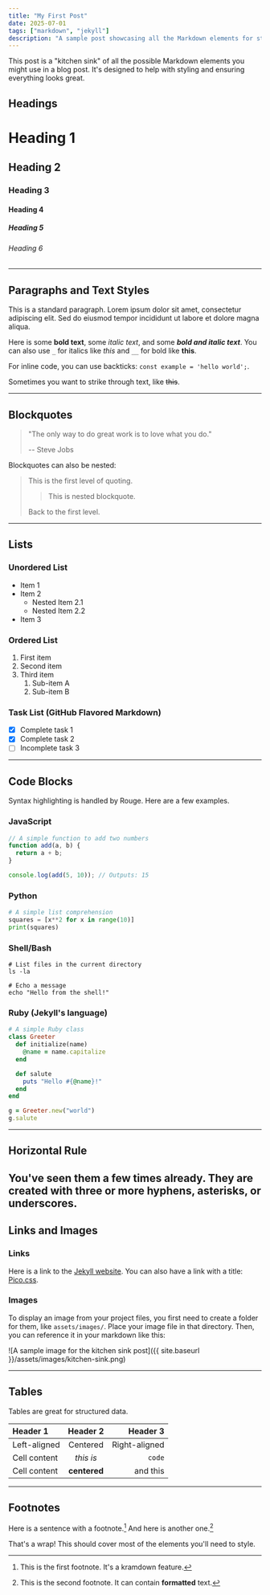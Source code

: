 ```yaml
---
title: "My First Post"
date: 2025-07-01
tags: ["markdown", "jekyll"]
description: "A sample post showcasing all the Markdown elements for styling purposes."
---
```


This post is a "kitchen sink" of all the possible Markdown elements you might use in a blog post. It's designed to help with styling and ensuring everything looks great.

## Headings

# Heading 1
## Heading 2
### Heading 3
#### Heading 4
##### Heading 5
###### Heading 6

---

## Paragraphs and Text Styles

This is a standard paragraph. Lorem ipsum dolor sit amet, consectetur adipiscing elit. Sed do eiusmod tempor incididunt ut labore et dolore magna aliqua.

Here is some **bold text**, some *italic text*, and some ***bold and italic text***. You can also use `_` for italics like _this_ and `__` for bold like __this__.

For inline code, you can use backticks: `const example = 'hello world';`.

Sometimes you want to strike through text, like ~~this~~.

---

## Blockquotes

> "The only way to do great work is to love what you do."
>
> -- Steve Jobs

Blockquotes can also be nested:
> This is the first level of quoting.
>
> > This is nested blockquote.
>
> Back to the first level.

---

## Lists

### Unordered List

*   Item 1
*   Item 2
    *   Nested Item 2.1
    *   Nested Item 2.2
*   Item 3

### Ordered List

1.  First item
2.  Second item
3.  Third item
    1.  Sub-item A
    2.  Sub-item B

### Task List (GitHub Flavored Markdown)

- [x] Complete task 1
- [x] Complete task 2
- [ ] Incomplete task 3

---

## Code Blocks

Syntax highlighting is handled by Rouge. Here are a few examples.

### JavaScript

```javascript
// A simple function to add two numbers
function add(a, b) {
  return a + b;
}

console.log(add(5, 10)); // Outputs: 15
```

### Python

```python
# A simple list comprehension
squares = [x**2 for x in range(10)]
print(squares)
```

### Shell/Bash

```shell
# List files in the current directory
ls -la

# Echo a message
echo "Hello from the shell!"
```

### Ruby (Jekyll's language)

```ruby
# A simple Ruby class
class Greeter
  def initialize(name)
    @name = name.capitalize
  end

  def salute
    puts "Hello #{@name}!"
  end
end

g = Greeter.new("world")
g.salute
```

---

## Horizontal Rule

You've seen them a few times already. They are created with three or more hyphens, asterisks, or underscores.
---

## Links and Images

### Links

Here is a link to the [Jekyll website](https://jekyllrb.com/). You can also have a link with a title: [Pico.css](https://picocss.com "A minimalist CSS framework").

### Images

To display an image from your project files, you first need to create a folder for them, like `assets/images/`. Place your image file in that directory. Then, you can reference it in your markdown like this:

![A sample image for the kitchen sink post]({{ site.baseurl }}/assets/images/kitchen-sink.png)

---

## Tables

Tables are great for structured data.

| Header 1     |   Header 2   |      Header 3 |
| :----------- | :----------: | ------------: |
| Left-aligned |   Centered   | Right-aligned |
| Cell content |  *this is*   |        `code` |
| Cell content | **centered** |      and this |

---

## Footnotes

Here is a sentence with a footnote.[^1] And here is another one.[^2]

[^1]: This is the first footnote. It's a kramdown feature.
[^2]: This is the second footnote. It can contain **formatted** text.

That's a wrap! This should cover most of the elements you'll need to style.
